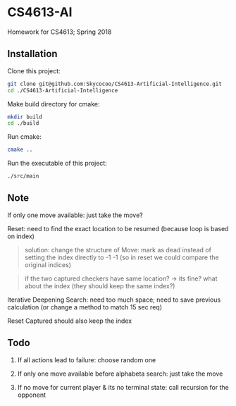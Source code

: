 # CS4613-AI
Homework for CS4613; Spring 2018

## Installation

Clone this project:

```bash
git clone git@github.com:Skycocoo/CS4613-Artificial-Intelligence.git
cd ./CS4613-Artificial-Intelligence
```

Make build directory for cmake:

```bash
mkdir build
cd ./build
```

Run cmake:

```bash
cmake ..
```

Run the executable of this project:

```bash
./src/main
```

## Note

If only one move available: just take the move?

Reset: need to find the exact location to be resumed (because loop is based on index)

> solution: change the structure of Move: mark as dead instead of setting the index directly to -1 -1 (so in reset we could compare the original indices)

> if the two captured checkers have same location? -> its fine? what about the index (they should keep the same index?)


Iterative Deepening Search: need too much space; need to save previous calculation (or change a method to match 15 sec req)


Reset Captured should also keep the index

## Todo

1. If all actions lead to failure: choose random one

2. If only one move available before alphabeta search: just take the move

3. If no move for current player & its no terminal state: call recursion for the opponent
